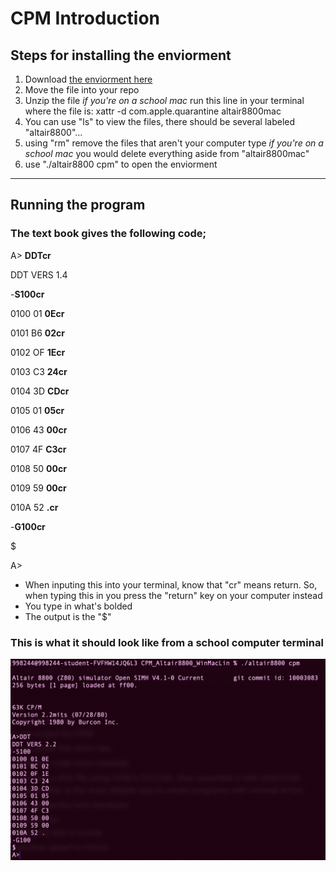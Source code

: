 # CPM Introduction

## Steps for installing the enviorment

1. Download [the enviorment here](images/CPM_Altair8800_WinMacLin.tgz)
2. Move the file into your repo
3. Unzip the file
    *if you're on a school mac* run this line in your terminal where the file is: xattr -d com.apple.quarantine altair8800mac
4. You can use "ls" to view the files, there should be several labeled "altair8800"...
5. using "rm" remove the files that aren't your computer type
    *if you're on a school mac* you would delete everything aside from "altair8800mac"
6. use "./altair8800 cpm" to open the enviorment

---

## Running the program

### The text book gives the following code;

A> **DDTcr**

DDT VERS 1.4

-**S100cr**

0100 01 **0Ecr**

0101 B6 **02cr**

0102 OF **1Ecr**

0103 C3 **24cr**

0104 3D **CDcr** 

0105 01 **05cr**

0106 43 **00cr**

0107 4F **C3cr**

0108 50 **00cr**

0109 59 **00cr**

010A 52 **.cr**

-**G100cr**

$ 

A>

- When inputing this into your terminal, know that "cr" means return. So, when typing this in you press the "return" key on your computer instead
- You type in what's bolded
- The output is the "$"

### This is what it should look like from a school computer terminal
![output image](images/outputImage.png)

